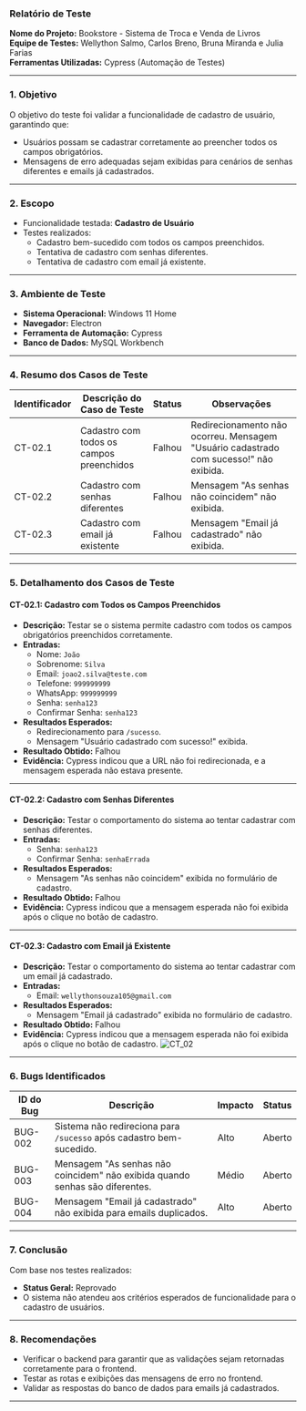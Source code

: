 ### **Relatório de Teste**

**Nome do Projeto:** Bookstore - Sistema de Troca e Venda de Livros  
**Equipe de Testes:** Wellython Salmo, Carlos Breno, Bruna Miranda e Julia Farias  
**Ferramentas Utilizadas:** Cypress (Automação de Testes)  

---

### **1. Objetivo**
O objetivo do teste foi validar a funcionalidade de cadastro de usuário, garantindo que:
- Usuários possam se cadastrar corretamente ao preencher todos os campos obrigatórios.
- Mensagens de erro adequadas sejam exibidas para cenários de senhas diferentes e emails já cadastrados.

---

### **2. Escopo**
- Funcionalidade testada: **Cadastro de Usuário**
- Testes realizados:
  - Cadastro bem-sucedido com todos os campos preenchidos.
  - Tentativa de cadastro com senhas diferentes.
  - Tentativa de cadastro com email já existente.

---

### **3. Ambiente de Teste**
- **Sistema Operacional:** Windows 11 Home  
- **Navegador:** Electron  
- **Ferramenta de Automação:** Cypress  
- **Banco de Dados:** MySQL Workbench  

---

### **4. Resumo dos Casos de Teste**

| **Identificador** | **Descrição do Caso de Teste**                       | **Status** | **Observações**                                                                 |
|--------------------|-----------------------------------------------------|------------|---------------------------------------------------------------------------------|
| CT-02.1            | Cadastro com todos os campos preenchidos            | Falhou     | Redirecionamento não ocorreu. Mensagem "Usuário cadastrado com sucesso!" não exibida. |
| CT-02.2            | Cadastro com senhas diferentes                      | Falhou     | Mensagem "As senhas não coincidem" não exibida.                                |
| CT-02.3            | Cadastro com email já existente                     | Falhou     | Mensagem "Email já cadastrado" não exibida.                                    |

---

### **5. Detalhamento dos Casos de Teste**

#### **CT-02.1: Cadastro com Todos os Campos Preenchidos**
- **Descrição:** Testar se o sistema permite cadastro com todos os campos obrigatórios preenchidos corretamente.  
- **Entradas:** 
  - Nome: `João`  
  - Sobrenome: `Silva`  
  - Email: `joao2.silva@teste.com`  
  - Telefone: `999999999`  
  - WhatsApp: `999999999`  
  - Senha: `senha123`  
  - Confirmar Senha: `senha123`  
- **Resultados Esperados:** 
  - Redirecionamento para `/sucesso`.  
  - Mensagem "Usuário cadastrado com sucesso!" exibida.  
- **Resultado Obtido:** Falhou  
- **Evidência:** Cypress indicou que a URL não foi redirecionada, e a mensagem esperada não estava presente.  

---

#### **CT-02.2: Cadastro com Senhas Diferentes**
- **Descrição:** Testar o comportamento do sistema ao tentar cadastrar com senhas diferentes.  
- **Entradas:** 
  - Senha: `senha123`  
  - Confirmar Senha: `senhaErrada`  
- **Resultados Esperados:** 
  - Mensagem "As senhas não coincidem" exibida no formulário de cadastro.  
- **Resultado Obtido:** Falhou  
- **Evidência:** Cypress indicou que a mensagem esperada não foi exibida após o clique no botão de cadastro.  

---

#### **CT-02.3: Cadastro com Email já Existente**
- **Descrição:** Testar o comportamento do sistema ao tentar cadastrar com um email já cadastrado.  
- **Entradas:** 
  - Email: `wellythonsouza105@gmail.com`  
- **Resultados Esperados:** 
  - Mensagem "Email já cadastrado" exibida no formulário de cadastro.  
- **Resultado Obtido:** Falhou  
- **Evidência:** Cypress indicou que a mensagem esperada não foi exibida após o clique no botão de cadastro.
  ![CT_02](https://drive.google.com/uc?export=view&id=1Es9UmJwWqcSj53IKc-TK0vGkg7bM41gL)

---

### **6. Bugs Identificados**

| **ID do Bug** | **Descrição**                                  | **Impacto**      | **Status**       |
|---------------|------------------------------------------------|------------------|------------------|
| BUG-002       | Sistema não redireciona para `/sucesso` após cadastro bem-sucedido. | Alto             | Aberto           |
| BUG-003       | Mensagem "As senhas não coincidem" não exibida quando senhas são diferentes. | Médio            | Aberto           |
| BUG-004       | Mensagem "Email já cadastrado" não exibida para emails duplicados. | Alto             | Aberto           |

---

### **7. Conclusão**
Com base nos testes realizados:
- **Status Geral:** Reprovado  
- O sistema não atendeu aos critérios esperados de funcionalidade para o cadastro de usuários.

---

### **8. Recomendações**
- Verificar o backend para garantir que as validações sejam retornadas corretamente para o frontend.  
- Testar as rotas e exibições das mensagens de erro no frontend.  
- Validar as respostas do banco de dados para emails já cadastrados.  

---
